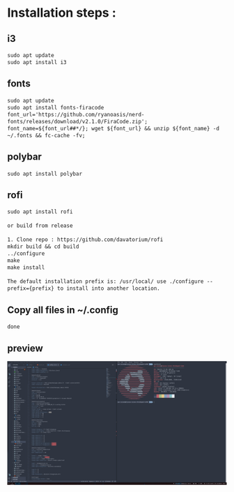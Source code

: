 # Installation steps :
  
  ## i3
    sudo apt update
    sudo apt install i3
  
  ## fonts
    sudo apt update
    sudo apt install fonts-firacode
    font_url='https://github.com/ryanoasis/nerd-fonts/releases/download/v2.1.0/FiraCode.zip'; font_name=${font_url##*/}; wget ${font_url} && unzip ${font_name} -d ~/.fonts && fc-cache -fv;

  ## polybar
    sudo apt install polybar

  ## rofi
    sudo apt install rofi

    or build from release
      
    1. Clone repo : https://github.com/davatorium/rofi
    mkdir build && cd build
    ../configure
    make
    make install
    
    The default installation prefix is: /usr/local/ use ./configure --prefix={prefix} to install into another location. 

  ## Copy all files in ~/.config
    done

  ## preview
  ![image info](./setup.png)

